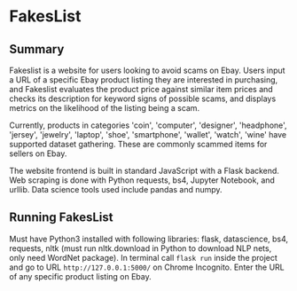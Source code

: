 # FakesList

## Summary
Fakeslist is a website for users looking to avoid scams on Ebay. Users input a URL of a specific Ebay product listing they are interested in purchasing, and Fakeslist evaluates the product price against similar item prices and checks its description for keyword signs of possible scams, and displays metrics on the likelihood of the listing being a scam. 

Currently, products in categories 'coin', 'computer', 'designer', 'headphone', 'jersey', 'jewelry', 'laptop', 'shoe', 'smartphone', 'wallet', 'watch', 'wine' have supported dataset gathering. These are commonly scammed items for sellers on Ebay. 

The website frontend is built in standard JavaScript with a Flask backend. Web scraping is done with Python requests, bs4, Jupyter Notebook, and urllib. Data science tools used include pandas and numpy. 

## Running FakesList
Must have Python3 installed with following libraries: flask, datascience, bs4, requests, nltk (must run nltk.download in Python to download NLP nets, only need WordNet package). In terminal call `flask run` inside the project and go to URL `http://127.0.0.1:5000/` on Chrome Incognito. Enter the URL of any specific product listing on Ebay. 
